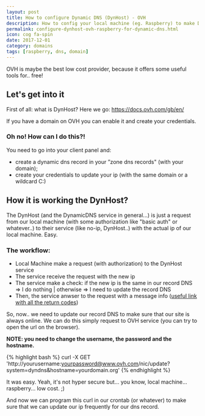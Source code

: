 ```yaml
---
layout: post
title: How to configure Dynamic DNS (DynHost) - OVH
description: How to config your local machine (eg. Raspberry) to make DynHost (service of OVH) working
permalink: configure-dynhost-ovh-raspberry-for-dynamic-dns.html
icon: cog fa-spin
date: 2017-12-01
category: domains
tags: [raspberry, dns, domain]
---
```


OVH is maybe the best low cost provider, because it offers some useful tools for.. free!

## Let's get into it

First of all: what is DynHost? Here we go: https://docs.ovh.com/gb/en/

If you have a domain on OVH you can enable it and create your credentials.

### Oh no! How can I do this?!

You need to go into your client panel and:
- create a dynamic dns record in your ”zone dns records" (with your domain);
- create your credentials to update your ip (with the same domain or a wildcard C:)

## How it is working the DynHost?
The DynHost (and the DynamicDNS service in general...) is just a request from our local machine (with some authorization like "basic auth" or whatever..) to their service (like no-ip, DynHost..) with the actual ip of our local machine. Easy.

### The workflow:
- Local Machine make a request (with authorization) to the DynHost service
- The service receive the request with the new ip
- The service make a check: if the new ip is the same in our record DNS => I do nothing | otherwise => I need to update the record DNS
- Then, the service anwser to the request with a message info ([useful link with all the return codes](https://help.dyn.com/remote-access-api/return-codes/))

So, now.. we need to update our record DNS to make sure that our site is always online.
We can do this simply request to OVH service (you can try to open the url on the browser).

**NOTE: you need to change the username, the password and the hostname.**

{% highlight bash %}
curl -X GET 'http://yourusername:yourpassword@www.ovh.com/nic/update?system=dyndns&hostname=yourdomain.org'
{% endhighlight %}

It was easy. Yeah, it's not hyper secure but... you know, local machine... raspberry... low cost. ;)

And now we can program this curl in our crontab (or whatever) to make sure that we can update our ip frequently for our dns record.
